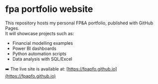 # fpa portfolio website
This repository hosts my personal FP&A portfolio, published with GitHub Pages.  
It will showcase projects such as:
- Financial modelling examples
- Power BI dashboards
- Python automation scripts
- Data analysis with SQL/Excel

➡️ The live site is available at: [https://fpapfo.github.io](https://fpapfo.github.io)
